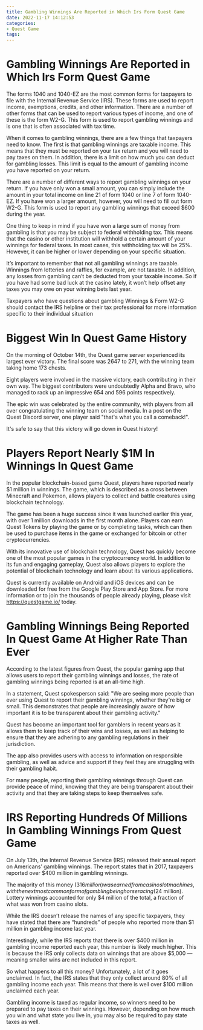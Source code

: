 ```yaml
---
title: Gambling Winnings Are Reported in Which Irs Form Quest Game 
date: 2022-11-17 14:12:53
categories:
- Quest Game
tags:
---
```



#  Gambling Winnings Are Reported in Which Irs Form Quest Game 

The forms 1040 and 1040-EZ are the most common forms for taxpayers to file with the Internal Revenue Service (IRS). These forms are used to report income, exemptions, credits, and other information. There are a number of other forms that can be used to report various types of income, and one of these is the form W2-G. This form is used to report gambling winnings and is one that is often associated with tax time.

When it comes to gambling winnings, there are a few things that taxpayers need to know. The first is that gambling winnings are taxable income. This means that they must be reported on your tax return and you will need to pay taxes on them. In addition, there is a limit on how much you can deduct for gambling losses. This limit is equal to the amount of gambling income you have reported on your return.

There are a number of different ways to report gambling winnings on your return. If you have only won a small amount, you can simply include the amount in your total income on line 21 of form 1040 or line 7 of form 1040-EZ. If you have won a larger amount, however, you will need to fill out form W2-G. This form is used to report any gambling winnings that exceed $600 during the year.

One thing to keep in mind if you have won a large sum of money from gambling is that you may be subject to federal withholding tax. This means that the casino or other institution will withhold a certain amount of your winnings for federal taxes. In most cases, this withholding tax will be 25%. However, it can be higher or lower depending on your specific situation.

It’s important to remember that not all gambling winnings are taxable. Winnings from lotteries and raffles, for example, are not taxable. In addition, any losses from gambling can’t be deducted from your taxable income. So if you have had some bad luck at the casino lately, it won’t help offset any taxes you may owe on your winning bets last year.

Taxpayers who have questions about gambling Winnings & Form W2-G should contact the IRS helpline or their tax professional for more information specific to their individual situation

#  Biggest Win In Quest Game History 

On the morning of October 14th, the Quest game server experienced its largest ever victory. The final score was 2647 to 271, with the winning team taking home 173 chests. 

Eight players were involved in the massive victory, each contributing in their own way. The biggest contributors were undoubtedly Alpha and Bravo, who managed to rack up an impressive 654 and 596 points respectively. 

The epic win was celebrated by the entire community, with players from all over congratulating the winning team on social media. In a post on the Quest Discord server, one player said "that's what you call a comeback!". 

It's safe to say that this victory will go down in Quest history!

#  Players Report Nearly $1M In Winnings In Quest Game 

In the popular blockchain-based game Quest, players have reported nearly $1 million in winnings. The game, which is described as a cross between Minecraft and Pokemon, allows players to collect and battle creatures using blockchain technology.

The game has been a huge success since it was launched earlier this year, with over 1 million downloads in the first month alone. Players can earn Quest Tokens by playing the game or by completing tasks, which can then be used to purchase items in the game or exchanged for bitcoin or other cryptocurrencies.

With its innovative use of blockchain technology, Quest has quickly become one of the most popular games in the cryptocurrency world. In addition to its fun and engaging gameplay, Quest also allows players to explore the potential of blockchain technology and learn about its various applications.

Quest is currently available on Android and iOS devices and can be downloaded for free from the Google Play Store and App Store. For more information or to join the thousands of people already playing, please visit https://questgame.io/ today.

#  Gambling Winnings Being Reported In Quest Game At Higher Rate Than Ever 

According to the latest figures from Quest, the popular gaming app that allows users to report their gambling winnings and losses, the rate of gambling winnings being reported is at an all-time high.

In a statement, Quest spokesperson said: "We are seeing more people than ever using Quest to report their gambling winnings, whether they're big or small. This demonstrates that people are increasingly aware of how important it is to be transparent about their gambling activity."

Quest has become an important tool for gamblers in recent years as it allows them to keep track of their wins and losses, as well as helping to ensure that they are adhering to any gambling regulations in their jurisdiction.

The app also provides users with access to information on responsible gambling, as well as advice and support if they feel they are struggling with their gambling habit.

For many people, reporting their gambling winnings through Quest can provide peace of mind, knowing that they are being transparent about their activity and that they are taking steps to keep themselves safe.

#  IRS Reporting Hundreds Of Millions In Gambling Winnings From Quest Game

On July 13th, the Internal Revenue Service (IRS) released their annual report on Americans’ gambling winnings. The report states that in 2017, taxpayers reported over $400 million in gambling winnings.

The majority of this money ($316 million) was earned from casino slot machines, with the next most common form of gambling being horse racing ($24 million). Lottery winnings accounted for only $4 million of the total, a fraction of what was won from casino slots.

While the IRS doesn’t release the names of any specific taxpayers, they have stated that there are “hundreds” of people who reported more than $1 million in gambling income last year.

Interestingly, while the IRS reports that there is over $400 million in gambling income reported each year, this number is likely much higher. This is because the IRS only collects data on winnings that are above $5,000 — meaning smaller wins are not included in this report.

So what happens to all this money? Unfortunately, a lot of it goes unclaimed. In fact, the IRS states that they only collect around 80% of all gambling income each year. This means that there is well over $100 million unclaimed each year.

Gambling income is taxed as regular income, so winners need to be prepared to pay taxes on their winnings. However, depending on how much you win and what state you live in, you may also be required to pay state taxes as well.